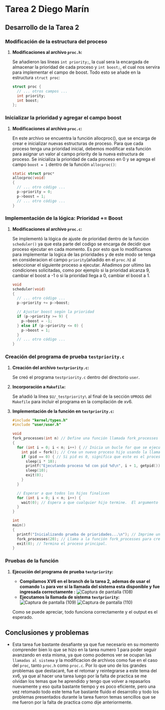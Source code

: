 # Tarea 2 Diego Marín

## Desarrollo de la Tarea 2

### Modificación de la estructura del proceso

1. **Modificaciones al archivo `proc.h`:**

    Se añadieron las líneas `int priority;`, la cual sera la encargada de almacenar la prioridad de cada proceso y `int boost;`, el cual nos servira para implementar el campo de boost. Todo esto se añade en la estructura `struct proc`:

    ```c
    struct proc {
      // ... otros campos ...
      int priority;
      int boost;
    };
    ```

### Inicializar la prioridad y agregar el campo boost

1. **Modificaciones al archivo `proc.c`:**

    En este archivo se encuentra la función allocproc(), que se encarga de crear e inicializar nuevas estructuras de proceso. Para que cada proceso tenga una prioridad inicial, debemos modificar esta función para asignar un valor al campo priority de la nueva estructura de proceso.
Se inicializa la prioridad de cada proceso en 0 y se agrega el campo `boost = 1` dentro de la función `allocproc()`:

    ```c
    static struct proc*
    allocproc(void)
    {
      // ... otro código ...
      p->priority = 0;
      p->boost = 1;
      // ... otro código ...
    }
    ```

### Implementación de la lógica: Prioridad += Boost

1. **Modificaciones al archivo `proc.c`:**

    Se implementó la lógica de ajuste de prioridad dentro de la función `scheduler()` ya que esta parte del codigo se encarga de decidir que proceso ejecutar en cada momento. Es por esto que lo modificamos para implementar la logica de las prioridades y de este modo se tenga en consideracion el campo `priority`(añadido en el `proc.h`) al seleccionar el siguiente proceso a ejecutar. Añadimos por ultimo las condiciones solicitadas, como por ejemplo si  la prioridad alcanza 9, cambiar el boost a -1 o si la prioridad llega a 0, cambiar el boost a 1.

    ```c
    void
    scheduler(void)
    {
      // ... otro código ...
      p->priority += p->boost;

      // Ajustar boost según la prioridad
      if (p->priority >= 9) {
        p->boost = -1;
      } else if (p->priority <= 0) {
        p->boost = 1;
      }
      // ... otro código ...
    }
    ```

### Creación del programa de prueba `testpriority.c`

1. **Creación del archivo `testpriority.c`:**

    Se creó el programa `testpriority.c` dentro del directorio `user`.

2. **Incorporación a `Makefile`:**

    Se añadió la línea `$U/_testpriority\` al final de la sección `UPROGS` del `Makefile` para incluir el programa en la compilación de xv6.

3. **Implementación de la función en `testpriority.c`:**

    ```c
    #include "kernel/types.h"
    #include "user/user.h"

    void
    fork_processes(int n) // Define una función llamada fork_processes que recibe un entero n como argumento
    {
      for (int i = 0; i < n; i++) { // Inicia un bucle for que se ejecuta n veces.
        int pid = fork(); // Crea un nuevo proceso hijo usando la llamada al sistema fork().
        if (pid == 0) { // Si pid es 0, significa que este es el proceso hijo.
          sleep(i * 10);
          printf("Ejecutando proceso %d con pid %d\n", i + 1, getpid()); // Imprime el número de proceso y su PID.
          sleep(10);
          exit(0);
        }
      }

      // Esperar a que todos los hijos finalicen
      for (int i = 0; i < n; i++) {
        wait(0); // Espera a que cualquier hijo termine.  El argumento 0 indica que no se necesita información de estado del hijo
      }
    }

    int
    main()
    {
      printf("Inicializando prueba de prioridades...\n"); // Imprime un mensaje indicando el inicio de la prueba.
      fork_processes(20); // Llama a la función fork_processes para crear 20 procesos hijos.
      exit(0); // Termina el proceso principal.
    }
    ```

### Pruebas de la función

1. **Ejecución del programa de prueba `testpriority`:**
    * **Compilamos XV6 en el branch de la tarea 2, ademas de usar el comando `ls` para ver si la llamada del sistema esta disponible y fue ingresada correctamente :**
    ![Captura de pantalla (108)](https://github.com/Fredyxsen/xv6-riscvz/blob/Diego_Marin_T2/Captura%20de%20pantalla%20(108).png)
    * **Ejecutamos la llamada de sistema `testpriority`:**
    ![Captura de pantalla (109)](https://github.com/Fredyxsen/xv6-riscvz/blob/Diego_Marin_T2/Captura%20de%20pantalla%20(109).png)
    ![Captura de pantalla (110)](https://github.com/Fredyxsen/xv6-riscvz/blob/Diego_Marin_T2/Captura%20de%20pantalla%20(110).png)

    Como se puede apreciar, todo funciona correctamente y el output es el esperado.
    
    
    
## Conclusiones y problemas

* Esta tarea fue bastante desafiante ya que fue necesario en su momento comprender bien lo que se hizo en la tarea numero 1 para poder seguir avanzando en esta misma, ya que como podemos ver se ocupan las `llamadas al sistema` y la modificacion de archivos como fue en el caso del `proc`, tanto `proc.h` como `proc.c`.
Por lo que uno de los grandes problemas que destacaré, fue el retomar y reintegrarse a este tema del xv6, ya que al hacer una tarea luego por la falta de practica se me olvidan los temas que he aprendido y tengo que volver a repasarlos nuevamente y eso quita bastante tiempo y es poco eficiente, pero una vez retomado todo este tema fue bastante fluido el desarrollo y todo los problemas presentados durante la tarea fueron temas sencillos que se me fueron por la falta de practica como dije anteriormente.